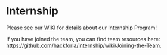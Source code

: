 # Internship

Please see our [WIKI](https://github.com/hackforla/internship/wiki) for details about our Internship Program!

If you have joined the team, you can find team resources here: https://github.com/hackforla/internship/wiki/Joining-the-Team.
